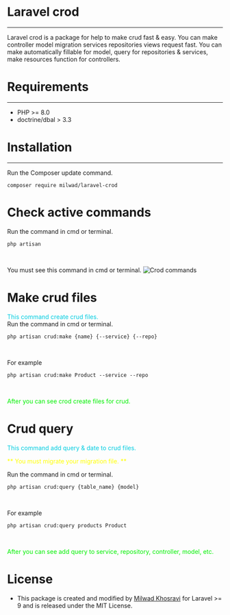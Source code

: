 # Laravel crod
***
Laravel crod is a package for help to make crud fast & easy.
You can make controller model migration services repositories views request fast.
You can make automatically fillable for model, query for repositories & services, make resources function for controllers.

# Requirements
***
- PHP >= 8.0
- doctrine/dbal > 3.3

# Installation
***
Run the Composer update command. <br>
```
composer require milwad/laravel-crod
```

# Check active commands
Run the command in cmd or terminal. <br>
```
php artisan
```
<br>

You must see this command in cmd or terminal.
![Crod commands](https://s6.uupload.ir/files/carbon_(1)_on5l.png "Crod commands")

# Make crud files
<font color="succe">This command create crud files.</font> <br>
Run the command in cmd or terminal. <br>
```
php artisan crud:make {name} {--service} {--repo}
``` 
<br>

For example <br>
```
php artisan crud:make Product --service --repo
```
<br>

<font color="info">After you can see crod create files for crud.</font>

# Crud query
<font color="succe">This command add query & date to crud files.</font> <br>

<font color="yellow">** You must migrate your migration file. ** </font> <br>

Run the command in cmd or terminal. <br>
```
php artisan crud:query {table_name} {model}
```
<br>

For example <br>
```
php artisan crud:query products Product
```
<br>

<font color="info">After you can see add query to service, repository, controller, model, etc.</font>

# License 
* This package is created and modified by <a href="https://github.com/milwad-dev" target="_blank">Milwad Khosravi</a> for Laravel >= 9 and is released under the MIT License.
